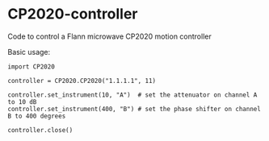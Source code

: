 # CP2020-controller
Code to control a Flann microwave CP2020 motion controller

Basic usage:
```
import CP2020

controller = CP2020.CP2020("1.1.1.1", 11)

controller.set_instrument(10, "A")  # set the attenuator on channel A to 10 dB
controller.set_instrument(400, "B") # set the phase shifter on channel B to 400 degrees

controller.close()
```
